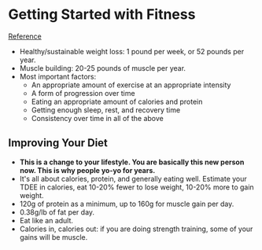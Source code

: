 # Getting Started with Fitness
[Reference](https://thefitness.wiki/getting-started-with-fitness/)

- Healthy/sustainable weight loss: 1 pound per week, or 52 pounds per year.
- Muscle building: 20-25 pounds of muscle per year.
- Most important factors:
  - An appropriate amount of exercise at an appropriate intensity
  - A form of progression over time
  - Eating an appropriate amount of calories and protein
  - Getting enough sleep, rest, and recovery time
  - Consistency over time in all of the above

## Improving Your Diet

- **This is a change to your lifestyle. You are basically this new person now. This is why people yo-yo for years.**
- It's all about calories, protein, and generally eating well. Estimate your TDEE in calories, eat 10-20% fewer to lose weight, 10-20% more to gain weight.
- 120g of protein as a minimum, up to 160g for muscle gain per day.
- 0.38g/lb of fat per day.
- Eat like an adult.
- Calories in, calories out: if you are doing strength training, some of your gains will be muscle.

